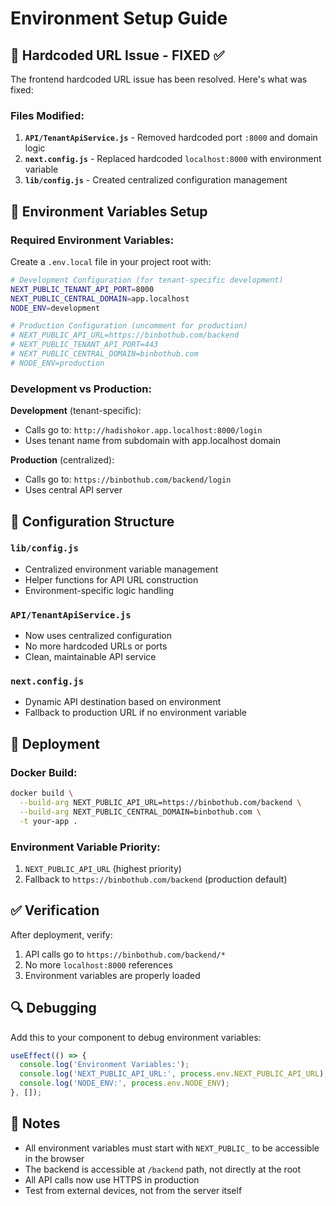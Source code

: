 # Environment Setup Guide

## 🚨 Hardcoded URL Issue - FIXED ✅

The frontend hardcoded URL issue has been resolved. Here's what was fixed:

### Files Modified:
1. **`API/TenantApiService.js`** - Removed hardcoded port `:8000` and domain logic
2. **`next.config.js`** - Replaced hardcoded `localhost:8000` with environment variable
3. **`lib/config.js`** - Created centralized configuration management

## 🔧 Environment Variables Setup

### Required Environment Variables:

Create a `.env.local` file in your project root with:

```bash
# Development Configuration (for tenant-specific development)
NEXT_PUBLIC_TENANT_API_PORT=8000
NEXT_PUBLIC_CENTRAL_DOMAIN=app.localhost
NODE_ENV=development

# Production Configuration (uncomment for production)
# NEXT_PUBLIC_API_URL=https://binbothub.com/backend
# NEXT_PUBLIC_TENANT_API_PORT=443
# NEXT_PUBLIC_CENTRAL_DOMAIN=binbothub.com
# NODE_ENV=production
```

### Development vs Production:

**Development** (tenant-specific):
- Calls go to: `http://hadishokor.app.localhost:8000/login`
- Uses tenant name from subdomain with app.localhost domain

**Production** (centralized):
- Calls go to: `https://binbothub.com/backend/login`
- Uses central API server

## 📁 Configuration Structure

### `lib/config.js`
- Centralized environment variable management
- Helper functions for API URL construction
- Environment-specific logic handling

### `API/TenantApiService.js`
- Now uses centralized configuration
- No more hardcoded URLs or ports
- Clean, maintainable API service

### `next.config.js`
- Dynamic API destination based on environment
- Fallback to production URL if no environment variable

## 🚀 Deployment

### Docker Build:
```bash
docker build \
  --build-arg NEXT_PUBLIC_API_URL=https://binbothub.com/backend \
  --build-arg NEXT_PUBLIC_CENTRAL_DOMAIN=binbothub.com \
  -t your-app .
```

### Environment Variable Priority:
1. `NEXT_PUBLIC_API_URL` (highest priority)
2. Fallback to `https://binbothub.com/backend` (production default)

## ✅ Verification

After deployment, verify:
1. API calls go to `https://binbothub.com/backend/*`
2. No more `localhost:8000` references
3. Environment variables are properly loaded

## 🔍 Debugging

Add this to your component to debug environment variables:

```javascript
useEffect(() => {
  console.log('Environment Variables:');
  console.log('NEXT_PUBLIC_API_URL:', process.env.NEXT_PUBLIC_API_URL);
  console.log('NODE_ENV:', process.env.NODE_ENV);
}, []);
```

## 📝 Notes

- All environment variables must start with `NEXT_PUBLIC_` to be accessible in the browser
- The backend is accessible at `/backend` path, not directly at the root
- All API calls now use HTTPS in production
- Test from external devices, not from the server itself

